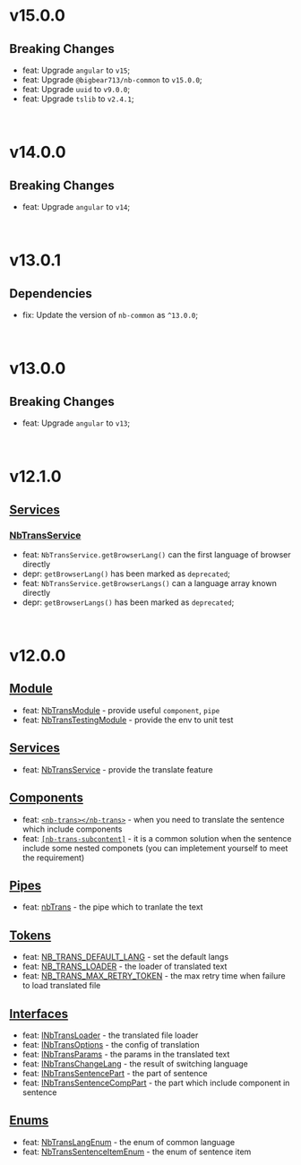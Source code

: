 # v15.0.0
## Breaking Changes
- feat: Upgrade `angular` to `v15`;
- feat: Upgrade `@bigbear713/nb-common` to `v15.0.0`;
- feat: Upgrade `uuid` to `v9.0.0`;
- feat: Upgrade `tslib` to `v2.4.1`;

<br/>

# v14.0.0
## Breaking Changes
- feat: Upgrade `angular` to `v14`;

<br/>

# v13.0.1
## Dependencies
- fix: Update the version of `nb-common` as `^13.0.0`;

<br/>

# v13.0.0
## Breaking Changes
- feat: Upgrade `angular` to `v13`;

<br/>

# v12.1.0
## [Services](https://github.com/bigBear713/nb-trans/blob/master/projects/nb-trans/README.EN.md#Services "Services")
### [NbTransService](https://github.com/bigBear713/nb-trans/blob/master/projects/nb-trans/README.EN.md#nbtransservice "NbTransService")
- feat: `NbTransService.getBrowserLang()` can the first language of browser directly
- depr: `getBrowserLang()` has been marked as `deprecated`;
- feat: `NbTransService.getBrowserLangs()` can a language array known directly
- depr: `getBrowserLangs()` has been marked as `deprecated`;

<br/>

# v12.0.0
## [Module](https://github.com/bigBear713/nb-trans/blob/master/projects/nb-trans/README.EN.md#Module "Module")
- feat: [NbTransModule](https://github.com/bigBear713/nb-trans/blob/master/projects/nb-trans/README.EN.md#nbtransmodule) - provide useful `component`, `pipe`
- feat: [NbTransTestingModule](https://github.com/bigBear713/nb-trans/blob/master/projects/nb-trans/README.EN.md#nbtranstestingmodule) - provide the env to unit test

## [Services](https://github.com/bigBear713/nb-trans/blob/master/projects/nb-trans/README.EN.md#Services "Services")
- feat: [NbTransService](https://github.com/bigBear713/nb-trans/blob/master/projects/nb-trans/README.EN.md#nbtransservice "NbTransService") - provide the translate feature

## [Components](https://github.com/bigBear713/nb-trans/blob/master/projects/nb-trans/README.EN.md#Components "Components")
- feat: [`<nb-trans></nb-trans>`](https://github.com/bigBear713/nb-trans/blob/master/projects/nb-trans/README.EN.md#nb-transnb-trans) - when you need to translate the sentence which include components
- feat: [`[nb-trans-subcontent]`](https://github.com/bigBear713/nb-trans/blob/master/projects/nb-trans/README.EN.md#nb-trans-subcontent) - it is a common solution when the sentence include some nested componets (you can impletement yourself to meet the requirement)

## [Pipes](https://github.com/bigBear713/nb-trans/blob/master/projects/nb-trans/README.EN.md#Pipes "Pipes")
- feat: [nbTrans](https://github.com/bigBear713/nb-trans/blob/master/projects/nb-trans/README.EN.md#nbtrans-transformkey-string-options-inbtransoptions-string) - the pipe which to tranlate the text

## [Tokens](https://github.com/bigBear713/nb-trans/blob/master/projects/nb-trans/README.EN.md#Tokens "Tokens")
- feat: [NB_TRANS_DEFAULT_LANG](https://github.com/bigBear713/nb-trans/blob/master/projects/nb-trans/README.EN.md#nb_trans_default_lang) - set the default langs
- feat: [NB_TRANS_LOADER](https://github.com/bigBear713/nb-trans/blob/master/projects/nb-trans/README.EN.md#nb_trans_loader) - the loader of translated text
- feat: [NB_TRANS_MAX_RETRY_TOKEN](https://github.com/bigBear713/nb-trans/blob/master/projects/nb-trans/README.EN.md#nb_trans_max_retry_token) - the max retry time when failure to load translated file

## [Interfaces](https://github.com/bigBear713/nb-trans/blob/master/projects/nb-trans/README.EN.md#Interfaces "Interfaces")
- feat: [INbTransLoader](https://github.com/bigBear713/nb-trans/blob/master/projects/nb-trans/README.EN.md#inbtransloader) - the translated file loader
- feat: [INbTransOptions](https://github.com/bigBear713/nb-trans/blob/master/projects/nb-trans/README.EN.md#inbtransoptions) - the config of translation
- feat: [INbTransParams](https://github.com/bigBear713/nb-trans/blob/master/projects/nb-trans/README.EN.md#inbtransparams) - the params in the translated text
- feat: [INbTransChangeLang](https://github.com/bigBear713/nb-trans/blob/master/projects/nb-trans/README.EN.md#inbtranschangelang) - the result of switching language
- feat: [INbTransSentencePart](https://github.com/bigBear713/nb-trans/blob/master/projects/nb-trans/README.EN.md#inbtranssentencepart) - the part of sentence
- feat: [INbTransSentenceCompPart](https://github.com/bigBear713/nb-trans/blob/master/projects/nb-trans/README.EN.md#inbtranssentencecomppart) - the part which include component in sentence

## [Enums](https://github.com/bigBear713/nb-trans/blob/master/projects/nb-trans/README.EN.md#Enums "Enums")
- feat: [NbTransLangEnum](https://github.com/bigBear713/nb-trans/blob/master/projects/nb-trans/README.EN.md#nbtranslangenum) - the enum of common language
- feat: [NbTransSentenceItemEnum](https://github.com/bigBear713/nb-trans/blob/master/projects/nb-trans/README.EN.md#nbtranssentenceitemenum) - the enum of sentence item